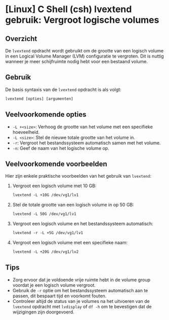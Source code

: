 # [Linux] C Shell (csh) lvextend gebruik: Vergroot logische volumes

## Overzicht
De `lvextend` opdracht wordt gebruikt om de grootte van een logisch volume in een Logical Volume Manager (LVM) configuratie te vergroten. Dit is nuttig wanneer je meer schijfruimte nodig hebt voor een bestaand volume.

## Gebruik
De basis syntaxis van de `lvextend` opdracht is als volgt:

```csh
lvextend [opties] [argumenten]
```

## Veelvoorkomende opties
- `-L +<size>`: Verhoog de grootte van het volume met een specifieke hoeveelheid.
- `-L <size>`: Stel de nieuwe totale grootte van het volume in.
- `-r`: Vergroot het bestandssysteem automatisch samen met het volume.
- `-n`: Geef de naam van het logische volume op.

## Veelvoorkomende voorbeelden
Hier zijn enkele praktische voorbeelden van het gebruik van `lvextend`:

1. Vergroot een logisch volume met 10 GB:
   ```csh
   lvextend -L +10G /dev/vg1/lv1
   ```

2. Stel de totale grootte van een logisch volume in op 50 GB:
   ```csh
   lvextend -L 50G /dev/vg1/lv1
   ```

3. Vergroot een logisch volume en het bestandssysteem automatisch:
   ```csh
   lvextend -r -L +5G /dev/vg1/lv1
   ```

4. Vergroot een logisch volume met een specifieke naam:
   ```csh
   lvextend -L +20G /dev/vg1/lv2
   ```

## Tips
- Zorg ervoor dat je voldoende vrije ruimte hebt in de volume group voordat je een logisch volume vergroot.
- Gebruik de `-r` optie om het bestandssysteem automatisch aan te passen, dit bespaart tijd en voorkomt fouten.
- Controleer altijd de status van je volumes na het uitvoeren van de `lvextend` opdracht met `lvdisplay` of `df -h` om te bevestigen dat de wijzigingen zijn doorgevoerd.
